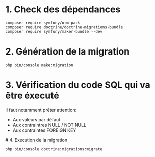# 1. Check des dépendances
```
composer require symfony/orm-pack
composer require doctrine/doctrine-migrations-bundle
composer require symfony/maker-bundle --dev
```

# 2. Génération de la migration
```
php bin/console make:migration
```

# 3. Vérification du code SQL qui va être éxecuté
Il faut notamment prêter attention:
- Aux valeurs par défaut
- Aux contraintres NULL / NOT NULL
- Aux contraintes FOREIGN KEY

# 4. Execution de la migration
```
php bin/console doctrine:migrations:migrate
```
